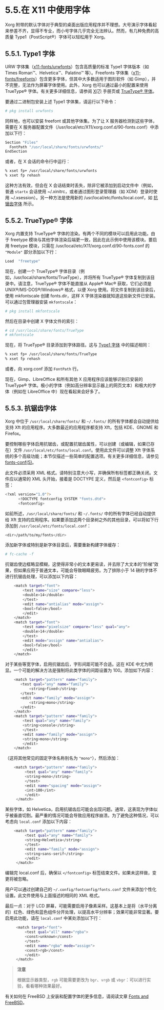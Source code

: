 # 5.5.在 X11 中使用字体

Xorg 附带的默认字体对于典型的桌面出版应用程序并不理想。大号演示字体看起来参差不齐，显得不专业，而小号字体几乎完全无法辨认。然而，有几种免费的高质量 Type1（PostScript®）字体可以轻松用于 Xorg。

## 5.5.1. Type1 字体

URW 字体集（[x11-fonts/urwfonts](https://cgit.freebsd.org/ports/tree/x11-fonts/urwfonts/)）包含高质量的标准 Type1 字体版本（如 Times Roman™、Helvetica™、Palatino™ 等）。Freefonts 字体集（[x11-fonts/freefonts](https://cgit.freebsd.org/ports/tree/x11-fonts/freefonts/)）包含更多字体，但其中大多数适用于图形软件（如 Gimp），并不完整，无法作为屏幕字体使用。此外，Xorg 也可以通过最小的配置来使用 TrueType® 字体。有关更多详细信息，请参阅 [X(7)](https://man.freebsd.org/cgi/man.cgi?query=X&sektion=7&format=html) 手册页或 [TrueType® 字体](https://docs.freebsd.org/en/books/handbook/x11/#truetype)。

要通过二进制包安装上述 Type1 字体集，请运行以下命令：

```sh
# pkg install urwfonts
```

同样地，也可以安装 freefont 或其他字体集。为了让 X 服务器检测到这些字体，需要在 X 服务器配置文件（/usr/local/etc/X11/xorg.conf.d/90-fonts.conf）中添加以下行：

```sh
Section "Files"
  FontPath "/usr/local/share/fonts/urwfonts/"
EndSection
```

或者，在 X 会话的命令行中运行：

```sh
% xset fp+ /usr/local/share/fonts/urwfonts
% xset fp rehash
```

这种方法有效，但会在 X 会话结束时丢失，除非它被添加到启动文件中（例如，普通 `startx` 会话使用 \~/.xinitrc，或者通过图形登录管理器（如 XDM）登录时使用 \~/.xsession）。另一种方法是使用新的 /usr/local/etc/fonts/local.conf，如 [抗锯齿字体](https://docs.freebsd.org/en/books/handbook/x11/#antialias) 所示。

## 5.5.2. TrueType® 字体

Xorg 内置支持 TrueType® 字体的渲染。有两个不同的模块可以启用此功能。由于 freetype 模块与其他字体渲染后端更一致，因此在此示例中使用该模块。要启用 freetype 模块，只需在 /usr/local/etc/X11/xorg.conf.d/90-fonts.conf 的 `"Module"` 部分添加以下行：

```sh
Load  "freetype"
```

现在，创建一个 TrueType® 字体目录（例如，/usr/local/share/fonts/TrueType），并将所有 TrueType® 字体复制到该目录中。请注意，TrueType® 字体不能直接从 Apple® Mac® 获取，它们必须是 UNIX®/MS-DOS®/Windows® 格式，以便 Xorg 使用。将文件复制到该目录后，使用 mkfontscale 创建 fonts.dir，这样 X 字体渲染器就知道这些新文件已安装。可以通过包管理器安装 `mkfontscale`：

```sh
# pkg install mkfontscale
```

然后在目录中创建 X 字体文件的索引：

```sh
# cd /usr/local/share/fonts/TrueType
# mkfontscale
```

现在，将 TrueType® 目录添加到字体路径。这与 [Type1 字体](https://docs.freebsd.org/en/books/handbook/x11/#type1) 中的描述相同：

```sh
% xset fp+ /usr/local/share/fonts/TrueType
% xset fp rehash
```

或者，向 xorg.conf 添加 `FontPath` 行。

现在，Gimp、LibreOffice 和所有其他 X 应用程序应该能够识别已安装的 TrueType® 字体。极小的字体（例如高分辨率显示器上的网页文本）和极大的字体（例如在 LibreOffice 中）现在看起来会好多了。

## 5.5.3. 抗锯齿字体

Xorg 中位于 `/usr/local/share/fonts/` 和 `~/.fonts/` 的所有字体都会自动提供给支持 Xft 的应用程序。大多数最近的应用程序都支持 Xft，包括 KDE、GNOME 和 Firefox。

要控制哪些字体启用抗锯齿，或配置抗锯齿属性，可以创建（或编辑，如果已存在）文件 `/usr/local/etc/fonts/local.conf`。使用此文件可以调整 Xft 字体系统的多个高级功能；本节仅描述一些简单的配置选项。有关更多详细信息，请参见 [fonts-conf(5)](https://man.freebsd.org/cgi/man.cgi?query=fonts-conf&sektion=5&format=html)。

此文件必须采用 XML 格式。请特别注意大小写，并确保所有标签都正确关闭。文件应以通常的 XML 头开始，接着是 DOCTYPE 定义，然后是 `<fontconfig>` 标签：

```sh
<?xml version="1.0"?>
      <!DOCTYPE fontconfig SYSTEM "fonts.dtd">
      <fontconfig>
```

如前所述，`/usr/local/share/fonts/` 和 `~/.fonts/` 中的所有字体已经自动提供给 Xft 支持的应用程序。如果要添加这两个目录树之外的其他目录，可以将如下行添加到 `/usr/local/etc/fonts/local.conf`：

```sh
<dir>/path/to/my/fonts</dir>
```

添加新字体或特别是新字体目录后，需要重新构建字体缓存：

```sh
# fc-cache -f
```

抗锯齿使边框略显模糊，这使得非常小的文本更易读，并去除了大文本的“阶梯”效果，但如果应用于普通文本，可能会导致眼睛疲劳。为了排除小于 14 磅的字体不进行抗锯齿处理，可以添加以下内容：

```sh
	<match target="font">
	    <test name="size" compare="less">
		<double>14</double>
	    </test>
	    <edit name="antialias" mode="assign">
		<bool>false</bool>
	    </edit>
	</match>
	<match target="font">
	    <test name="pixelsize" compare="less" qual="any">
		<double>14</double>
	    </test>
	    <edit mode="assign" name="antialias">
		<bool>false</bool>
	    </edit>
	</match>
```

对于某些等宽字体，启用抗锯齿后，字形间距可能不合适。这在 KDE 中尤为明显。一个可能的解决方法是强制将此类字体的间距设置为 100。添加如下内容：

```sh
	<match target="pattern" name="family">
	   <test qual="any" name="family">
	       <string>fixed</string>
	   </test>
	   <edit name="family" mode="assign">
	       <string>mono</string>
	   </edit>
	</match>
	<match target="pattern" name="family">
	    <test qual="any" name="family">
		<string>console</string>
	    </test>
	    <edit name="family" mode="assign">
		<string>mono</string>
	    </edit>
	</match>
```

（这将其他常见的固定字体名称别名为 `"mono"`），然后添加：

```sh
	<match target="pattern" name="family">
	     <test qual="any" name="family">
		 <string>mono</string>
	     </test>
	     <edit name="spacing" mode="assign">
		 <int>100</int>
	     </edit>
	 </match>
```

某些字体，如 Helvetica，启用抗锯齿后可能会出现问题。通常，这表现为字体似乎被垂直切割。最严重的情况可能会导致应用程序崩溃。为了避免这种情况，可以考虑向 `local.conf` 添加以下内容：

```sh
	<match target="pattern" name="family">
	     <test qual="any" name="family">
		 <string>Helvetica</string>
	     </test>
	     <edit name="family" mode="assign">
		 <string>sans-serif</string>
	     </edit>
	 </match>
```

编辑完 local.conf 后，确保以 `</fontconfig>` 标签结束文件。如果未这样做，变更将被忽略。

用户可以通过创建自己的 `~/.config/fontconfig/fonts.conf` 文件来添加个性化设置。此文件使用与上面描述的相同的 XML 格式。

最后一点：对于 LCD 屏幕，可能需要启用子像素采样。这基本上是将（水平分离的）红色、绿色和蓝色组件分开处理，以提高水平分辨率；效果可能非常显著。要启用此功能，请在 `local.conf` 中某处添加以下行：

```sh
	 <match target="font">
	     <test qual="all" name="rgba">
		 <const>unknown</const>
	     </test>
	     <edit name="rgba" mode="assign">
		 <const>rgb</const>
	     </edit>
	 </match>
```

>**注意**
>
>根据显示器类型，`rgb` 可能需要更改为 `bgr`、`vrgb` 或 `vbgr`：可以进行实验，看看哪种效果最好。

有关如何在 FreeBSD 上安装和配置字体的更多信息，请阅读文章 [Fonts and FreeBSD](https://docs.freebsd.org/en/articles/fonts/)。
